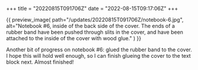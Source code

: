+++
title = "20220815T091706Z"
date  = "2022-08-15T09:17:06Z"
+++

{{
    preview_image(
        path="/updates/20220815T091706Z/notebook-6.jpg",
        alt="Notebook #6, inside of the back side of the cover. The ends of a rubber band have been pushed through slits in the cover, and have been attached to the inside of the cover with wood glue."
    )
}}

Another bit of progress on notebook #6: glued the rubber band to the cover. I hope this will hold well enough, so I can finish glueing the cover to the text block next. Almost finished!

